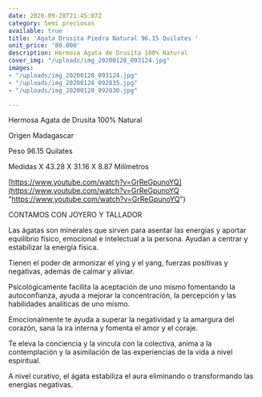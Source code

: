 ```yaml
---
date: 2020-09-28T21:45:07Z
category: Semi preciosas
available: true
title: 'Agata Drusita Piedra Natural 96.15 Quilates '
unit_price: '80.000'
description: Hermosa Agata de Drusita 100% Natural
cover_img: "/uploads/img_20200128_093124.jpg"
images:
- "/uploads/img_20200128_093124.jpg"
- "/uploads/img_20200128_092835.jpg"
- "/uploads/img_20200128_092830.jpg"

---
```

Hermosa Agata de Drusita 100% Natural

Origen Madagascar 

Peso 96.15 Quilates 

Medidas X 43.28 X 31.16 X 8.87 Milímetros 

[https://www.youtube.com/watch?v=GrReGpunoYQ](https://www.youtube.com/watch?v=GrReGpunoYQ "https://www.youtube.com/watch?v=GrReGpunoYQ")

CONTAMOS CON JOYERO Y TALLADOR

Las ágatas son minerales que sirven para asentar las energías y aportar equilibrio físico, emocional e intelectual a la persona. Ayudan a centrar y estabilizar la energía física.

Tienen el poder de armonizar el ying y el yang, fuerzas positivas y negativas, además de calmar y aliviar.

Psicológicamente facilita la aceptación de uno mismo fomentando la autoconfianza, ayuda a mejorar la concentración, la percepción y las habilidades analíticas de uno mismo.

Emocionalmente te ayuda a superar la negatividad y la amargura del corazón, sana la ira interna y fomenta el amor y el coraje.

Te eleva la conciencia y la vincula con la colectiva, anima a la contemplación y la asimilación de las experiencias de la vida a nivel espiritual.

A nivel curativo, el ágata estabiliza el aura eliminando o transformando las energías negativas.